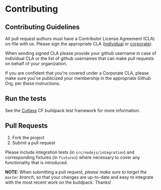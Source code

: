 # Contributing

## Contributing Guidelines

All pull request authors must have a Contributor License Agreement (CLA) on-file with us. Please sign the appropriate CLA ([individual](http://cloudfoundry.org/pdfs/CFF_Individual_CLA.pdf) or [corporate](http://cloudfoundry.org/pdfs/CFF_Corporate_CLA.pdf)).

When sending signed CLA please provide your github username in case of individual CLA or the list of github usernames that can make pull requests on behalf of your organization.

If you are confident that you're covered under a Corporate CLA, please make sure you've publicized your membership in the appropriate Github Org, per these instructions.

## Run the tests

See the [Cutlass](https://github.com/cloudfoundry/libbuildpack/tree/master/cutlass) CF buildpack test framework for more information.

## Pull Requests

1. Fork the project
1. Submit a pull request

Please include integration tests (in `src/nodejs/integration`) and corresponding fixtures (in `fixtures`) where necessary to cover any functionality that is introduced.

**NOTE:** When submitting a pull request, *please make sure to target the `master` branch*, so that your changes are up-to-date and easy to integrate with the most recent work on the buildpack. Thanks!
